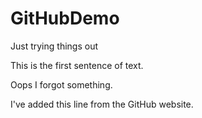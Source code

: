 # GitHubDemo
Just trying things out

This is the first sentence of text.

Oops I forgot something.

I've added this line from the GitHub website.

